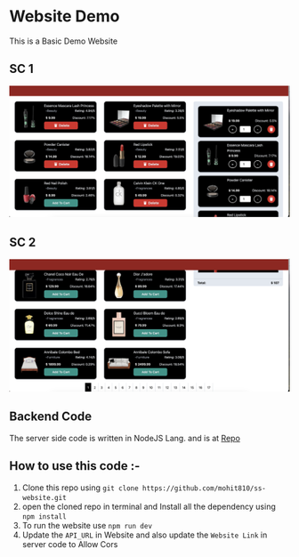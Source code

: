 
# Website Demo

This is a Basic Demo Website

## SC 1
![alt text](https://github.com/mohit810/ss-website/blob/main/scOne.png?raw=true)


## SC 2
![alt text](https://github.com/mohit810/ss-website/blob/main/scTwo.png?raw=true)


## Backend Code

The server side code is written in NodeJS Lang. and is at [Repo](https://github.com/mohit810/ss-server)

## How to use this code :-
1) Clone this repo using `git clone https://github.com/mohit810/ss-website.git`
2) open the cloned repo in terminal and Install all the dependency using `npm install`
3) To run the website use `npm run dev`
4) Update the `API_URL` in Website and also update the `Website Link` in server code to Allow Cors
